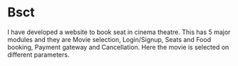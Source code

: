 # Bsct
I have developed a website to book seat in cinema theatre.  This has 5 major modules and they are Movie selection, Login/Signup, Seats and Food booking, Payment gateway and Cancellation. Here the movie is selected on different parameters.
